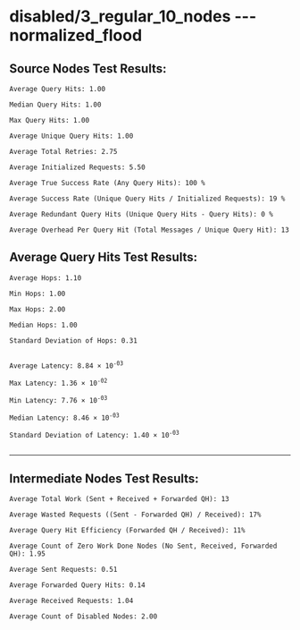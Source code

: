 # disabled/3_regular_10_nodes --- normalized_flood
## Source Nodes Test Results:
	Average Query Hits: 1.00

	Median Query Hits: 1.00

	Max Query Hits: 1.00

	Average Unique Query Hits: 1.00

	Average Total Retries: 2.75

	Average Initialized Requests: 5.50

	Average True Success Rate (Any Query Hits): 100 %

	Average Success Rate (Unique Query Hits / Initialized Requests): 19 %

	Average Redundant Query Hits (Unique Query Hits - Query Hits): 0 %

	Average Overhead Per Query Hit (Total Messages / Unique Query Hit): 13



## Average Query Hits Test Results:
<pre><code>Average Hops: 1.10

Min Hops: 1.00

Max Hops: 2.00

Median Hops: 1.00

Standard Deviation of Hops: 0.31


Average Latency: 8.84 × 10<sup>-03</sup>

Max Latency: 1.36 × 10<sup>-02</sup>

Min Latency: 7.76 × 10<sup>-03</sup>

Median Latency: 8.46 × 10<sup>-03</sup>

Standard Deviation of Latency: 1.40 × 10<sup>-03</sup>

</code></pre>

---------------------------------------------
## Intermediate Nodes Test Results:

	Average Total Work (Sent + Received + Forwarded QH): 13

	Average Wasted Requests ((Sent - Forwarded QH) / Received): 17%

	Average Query Hit Efficiency (Forwarded QH / Received): 11%

	Average Count of Zero Work Done Nodes (No Sent, Received, Forwarded QH): 1.95

	Average Sent Requests: 0.51

	Average Forwarded Query Hits: 0.14

	Average Received Requests: 1.04

	Average Count of Disabled Nodes: 2.00

